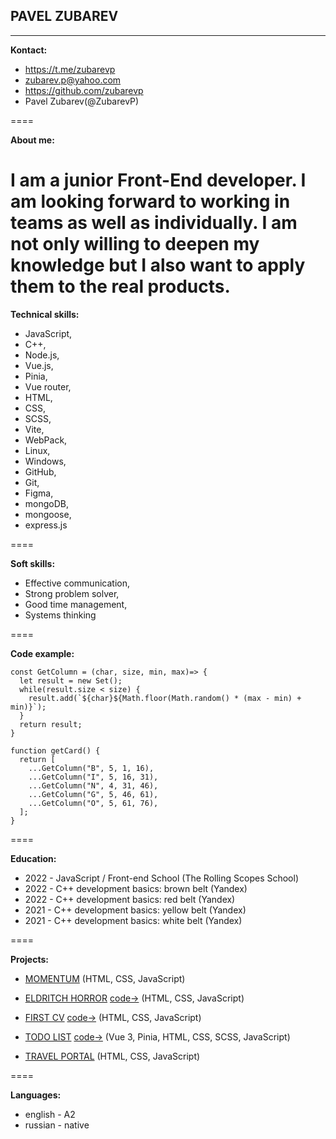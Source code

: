 ## PAVEL ZUBAREV
***********

**Kontact:**
+ https://t.me/zubarevp 
+ zubarev.p@yahoo.com 
+ https://github.com/zubarevp 
+ Pavel Zubarev(@ZubarevP)

====

**About me:**

I am a junior Front-End developer. I am looking forward to working in teams as well as individually. I am not only willing to deepen my knowledge but I also want to apply them to the real products.
====

**Technical skills:**
+ JavaScript, 
+ C++, 
+ Node.js, 
+ Vue.js, 
+ Pinia, 
+ Vue router, 
+ HTML,  
+ CSS, 
+ SCSS, 
+ Vite, 
+ WebPack, 
+ Linux, 
+ Windows, 
+ GitHub, 
+ Git, 
+ Figma, 
+ mongoDB, 
+ mongoose, 
+ express.js

====

**Soft skills:**
+ Effective communication, 
+ Strong problem solver, 
+ Good time management, 
+ Systems thinking

====

**Code example:**
```
const GetColumn = (char, size, min, max)=> {
  let result = new Set();
  while(result.size < size) {
    result.add(`${char}${Math.floor(Math.random() * (max - min) + min)}`);
  }
  return result;
}

function getCard() {
  return [
    ...GetColumn("B", 5, 1, 16),
    ...GetColumn("I", 5, 16, 31),
    ...GetColumn("N", 4, 31, 46),
    ...GetColumn("G", 5, 46, 61),
    ...GetColumn("O", 5, 61, 76),
  ];
}
```

====

**Education:**
- 2022 - JavaScript / Front-end School (The Rolling Scopes School)
- 2022 - C++ development basics: brown belt (Yandex)
- 2022 - C++ development basics: red belt (Yandex)
- 2021 - C++ development basics: yellow belt (Yandex)
- 2021 - C++ development basics: white belt (Yandex)

====

**Projects:**
* [MOMENTUM](https://rolling-scopes-school.github.io/zubarevp-JSFEPRESCHOOL2022Q2/momentum/) (HTML, CSS, JavaScript)

* [ELDRITCH HORROR](https://zubarevp.github.io/codejam-eldritch/codejam-eldritch/) [code->](https://github.com/ZubarevP/codejam-eldritch/tree/horror) (HTML, CSS, JavaScript)

* [FIRST CV](https://zubarevp.github.io/cv/) [code->](https://github.com/ZubarevP/cv) (HTML, CSS, JavaScript)

* [TODO LIST](https://deft-mermaid-1e3d67.netlify.app) [code->](https://github.com/ZubarevP/ToDoList) (Vue 3, Pinia, HTML, CSS, SCSS, JavaScript)

* [TRAVEL PORTAL](https://rolling-scopes-school.github.io/zubarevp-JSFEPRESCHOOL2022Q2/travel/) (HTML, CSS, JavaScript)

====

**Languages:**
+ english - A2
+ russian - native
